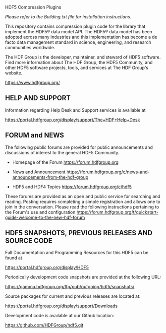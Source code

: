 HDF5 Compression Plugins

*Please refer to the Building.txt file for installation instructions.*

This repository contains compression plugin code for the library that implement the
HDF5® data model API. The HDF5® data model has been adopted across
many industries and this implementation has become a de facto data management standard
in science, engineering, and research communities worldwide.

The HDF Group is the developer, maintainer, and steward of HDF5 software. Find more
information about The HDF Group, the HDF5 Community, and other HDF5 software projects,
tools, and services at The HDF Group's website.

https://www.hdfgroup.org/



HELP AND SUPPORT
----------------
Information regarding Help Desk and Support services is available at

https://portal.hdfgroup.org/display/support/The+HDF+Help+Desk



FORUM and NEWS
--------------
The following public forums are provided for public announcements and discussions
of interest to the general HDF5 Community.

- Homepage of the Forum
  https://forum.hdfgroup.org

- News and Announcement
  https://forum.hdfgroup.org/c/news-and-announcements-from-the-hdf-group

- HDF5 and HDF4 Topics
  https://forum.hdfgroup.org/c/hdf5

These forums are provided as an open and public service for searching and reading.
Posting requires completing a simple registration and allows one to join in the
conversation. Please read the following instructions pertaining to the Forum's
use and configuration
https://forum.hdfgroup.org/t/quickstart-guide-welcome-to-the-new-hdf-forum


HDF5 SNAPSHOTS, PREVIOUS RELEASES AND SOURCE CODE
--------------------------------------------
Full Documentation and Programming Resources for this HDF5 can be found at

https://portal.hdfgroup.org/display/HDF5

Periodically development code snapshots are provided at the following URL:

https://gamma.hdfgroup.org/ftp/pub/outgoing/hdf5/snapshots/

Source packages for current and previous releases are located at:

https://portal.hdfgroup.org/display/support/Downloads

Development code is available at our Github location:

https://github.com/HDFGroup/hdf5.git

